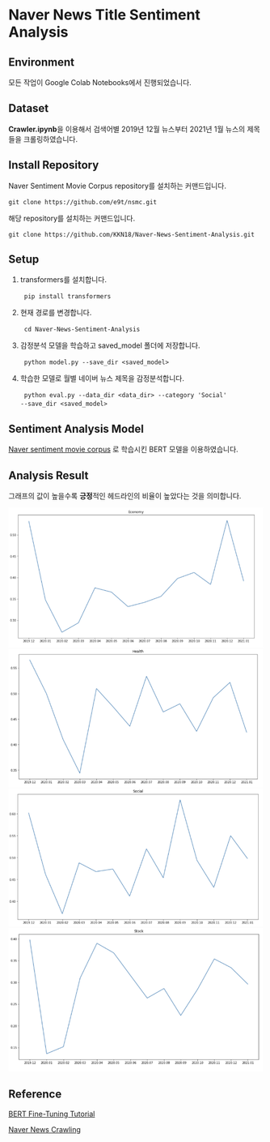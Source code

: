 # Naver News Title Sentiment Analysis

## Environment
모든 작업이 Google Colab Notebooks에서 진행되었습니다.

## Dataset
**Crawler.ipynb**을 이용해서 검색어별 2019년 12월 뉴스부터 2021년 1월 뉴스의 제목들을 크롤링하였습니다.

## Install Repository
Naver Sentiment Movie Corpus repository를 설치하는 커맨드입니다.

    git clone https://github.com/e9t/nsmc.git

해당 repository를 설치하는 커맨드입니다.

    git clone https://github.com/KKN18/Naver-News-Sentiment-Analysis.git
    
    
## Setup
    
1. transformers를 설치합니다.

      <code> pip install transformers</code>

2. 현재 경로를 변경합니다.

      <code> cd Naver-News-Sentiment-Analysis</code> 

3. 감정분석 모델을 학습하고 saved_model 폴더에 저장합니다.

      <code> python model.py --save_dir <saved_model></code>
 
4. 학습한 모델로 월별 네이버 뉴스 제목을 감정분석합니다.

      <code> python eval.py --data_dir <data_dir> --category 'Social' --save_dir <saved_model></code>




## Sentiment Analysis Model
[Naver sentiment movie corpus](https://github.com/e9t/nsmc/) 로 학습시킨 BERT 모델을 이용하였습니다.

## Analysis Result
그래프의 값이 높을수록 **긍정**적인 헤드라인의 비율이 높았다는 것을 의미합니다.

![Economy](https://github.com/KKN18/Naver-News-Sentiment-Analysis/blob/main/result/Economy.PNG)
![Health](https://github.com/KKN18/Naver-News-Sentiment-Analysis/blob/main/result/Health.PNG)
![Social](https://github.com/KKN18/Naver-News-Sentiment-Analysis/blob/main/result/Social.PNG)
![Stock](https://github.com/KKN18/Naver-News-Sentiment-Analysis/blob/main/result/Stock.PNG)

## Reference
[BERT Fine-Tuning Tutorial](https://medium.com/@aniruddha.choudhury94/part-2-bert-fine-tuning-tutorial-with-pytorch-for-text-classification-on-the-corpus-of-linguistic-18057ce330e1)

[Naver News Crawling](https://bumcrush.tistory.com/116)
